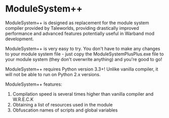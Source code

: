 # ModuleSystem++
ModuleSystem++ is designed as replacement for the module system compiler provided by Taleworlds, providing drastically improved performance and advanced features potentially useful in Warband mod development.

ModuleSystem++ is very easy to try. You don't have to make any changes to your module system file - just copy the ModuleSystemPlusPlus.exe file to your module system (they don't overwrite anything) and you're good to go! 

ModuleSystem++ requires Python version 3.3+! Unlike vanilla compiler, it will not be able to run on Python 2.x versions.

ModuleSystem++ features:
1) Compilation speed is several times higher than vanilla compiler and W.R.E.C.K
2) Obtaining a list of resources used in the module
3) Obfuscation names of scripts and global variables
